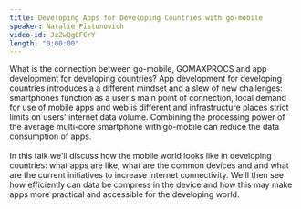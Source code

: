 ```yaml
---
title: Developing Apps for Developing Countries with go-mobile
speaker: Natalie Pistunovich
video-id: JzZwQg0FCrY
length: "0:00:00"
---
```

What is the connection between go-mobile, GOMAXPROCS and app development for developing countries? App development for developing countries introduces a a different mindset and a slew of new challenges: smartphones function as a user's main point of connection, local demand for use of mobile apps and web is different and infrastructure places strict limits on users' internet data volume. Combining the processing power of the average multi-core smartphone with go-mobile can reduce the data consumption of apps. <br><br>In this talk we'll discuss how the mobile world looks like in developing countries: what apps are like, what are the common devices and and what are the current initiatives to increase internet connectivity. We'll then see how efficiently can data be compress in the device and how this may make apps more practical and accessible for the developing world.